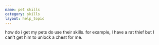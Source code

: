 ```yaml
---
name: pet skills
category: skills
layout: help_topic
---
```

how do i get my pets do use their skills. for example, I have a rat thief but I can't get him to unlock a chest for me.